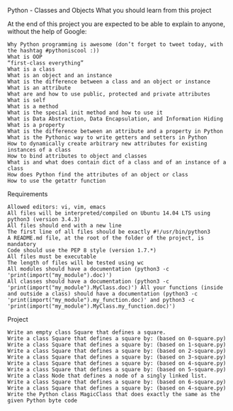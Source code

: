 Python - Classes and Objects
What you should learn from this project

At the end of this project you are expected to be able to explain to anyone, without the help of Google:

    Why Python programming is awesome (don’t forget to tweet today, with the hashtag #pythoniscool :))
    What is OOP
    “first-class everything”
    What is a class
    What is an object and an instance
    What is the difference between a class and an object or instance
    What is an attribute
    What are and how to use public, protected and private attributes
    What is self
    What is a method
    What is the special init method and how to use it
    What is Data Abstraction, Data Encapsulation, and Information Hiding
    What is a property
    What is the difference between an attribute and a property in Python
    What is the Pythonic way to write getters and setters in Python
    How to dynamically create arbitrary new attributes for existing instances of a class
    How to bind attributes to object and classes
    What is and what does contain dict of a class and of an instance of a class
    How does Python find the attributes of an object or class
    How to use the getattr function

Requirements

    Allowed editors: vi, vim, emacs
    All files will be interpreted/compiled on Ubuntu 14.04 LTS using python3 (version 3.4.3)
    All files should end with a new line
    The first line of all files should be exactly #!/usr/bin/python3
    A README.md file, at the root of the folder of the project, is mandatory
    Code should use the PEP 8 style (version 1.7.*)
    All files must be executable
    The length of files will be tested using wc
    All modules should have a documentation (python3 -c 'print(import("my_module").doc)')
    All classes should have a documentation (python3 -c 'print(import("my_module").MyClass.doc)') All your functions (inside and outside a class) should have a documentation (python3 -c 'print(import("my_module").my_function.doc)' and python3 -c 'print(import("my_module").MyClass.my_function.doc)')

Project

    Write an empty class Square that defines a square.
    Write a class Square that defines a square by: (based on 0-square.py)
    Write a class Square that defines a square by: (based on 1-square.py)
    Write a class Square that defines a square by: (based on 2-square.py)
    Write a class Square that defines a square by: (based on 3-square.py)
    Write a class Square that defines a square by: (based on 4-square.py)
    Write a class Square that defines a square by: (based on 5-square.py)
    Write a class Node that defines a node of a singly linked list.
    Write a class Square that defines a square by: (based on 6-square.py)
    Write a class Square that defines a square by: (based on 4-square.py)
    Write the Python class MagicClass that does exactly the same as the given Python byte code

